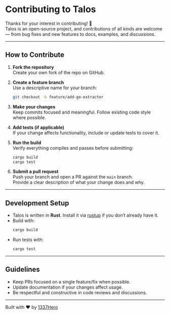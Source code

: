 # Contributing to Talos

Thanks for your interest in contributing! 🎉  
Talos is an open-source project, and contributions of all kinds are welcome — from bug fixes and new features to docs, examples, and discussions.

---

## How to Contribute

1. **Fork the repository**  
   Create your own fork of the repo on GitHub.

2. **Create a feature branch**  
   Use a descriptive name for your branch:  
   ```bash
   git checkout -b feature/add-go-extractor
   ```

3. **Make your changes**  
   Keep commits focused and meaningful. Follow existing code style where possible.

4. **Add tests (if applicable)**  
   If your change affects functionality, include or update tests to cover it.

5. **Run the build**  
   Verify everything compiles and passes before submitting:  
   ```bash
   cargo build
   cargo test
   ```

6. **Submit a pull request**  
   Push your branch and open a PR against the `main` branch.  
   Provide a clear description of what your change does and why.

---

## Development Setup

- Talos is written in **Rust**. Install it via [rustup](https://rustup.rs/) if you don’t already have it.
- Build with:
  ```bash
  cargo build
  ```
- Run tests with:
  ```bash
  cargo test
  ```

---

## Guidelines

- Keep PRs focused on a single feature/fix when possible.
- Update documentation if your changes affect usage.
- Be respectful and constructive in code reviews and discussions.

---

Built with ❤️ by [1337Hero](https://github.com/1337hero)
